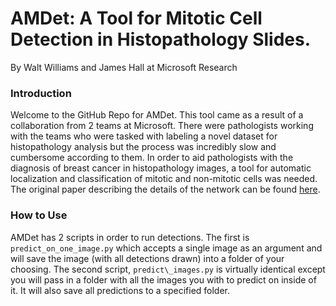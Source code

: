 # AMDet: A Tool for Mitotic Cell Detection in Histopathology Slides.
By Walt Williams and James Hall at Microsoft Research

### Introduction
Welcome to the GitHub Repo for AMDet. This tool came as a result of a collaboration from 2 teams at Microsoft. There were pathologists working with the teams who were tasked with labeling a novel dataset for histopathology analysis but the process was incredibly slow and cumbersome according to them. In order to aid pathologists with the diagnosis of breast cancer in histopathology images, a tool for automatic localization and classification of mitotic and non-mitotic cells was needed. The original paper describing the details of the network can be found [here](www.google.com).

### How to Use
AMDet has 2 scripts in order to run detections. The first is `predict_on_one_image.py` which accepts a single image as an argument and will save the image (with all detections drawn) into a folder of your choosing. The second script, `predict\_images.py` is virtually identical except you will pass in a folder with all the images you with to predict on inside of it. It will also save all predictions to a specified folder.
